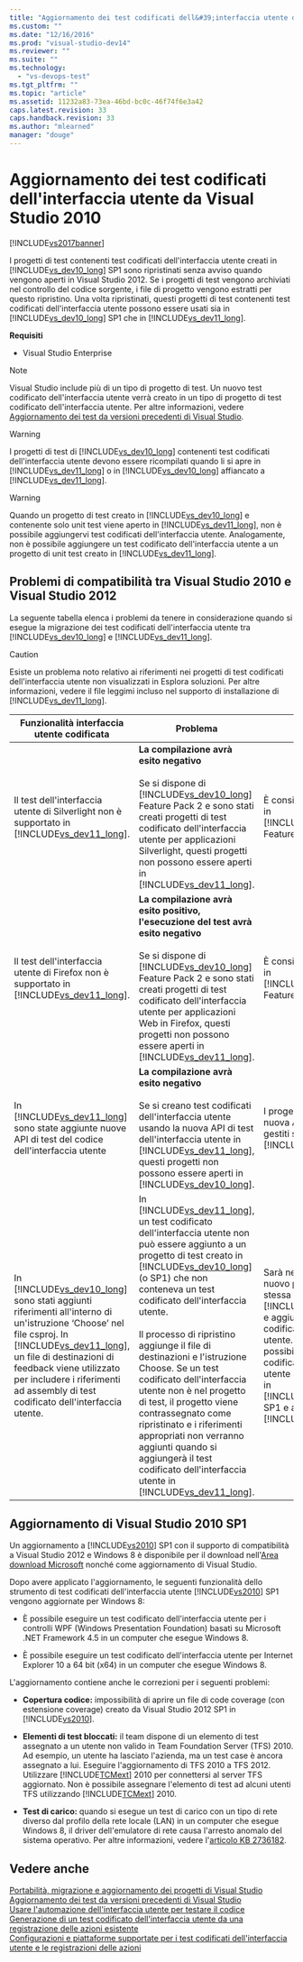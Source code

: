 ```yaml
---
title: "Aggiornamento dei test codificati dell&#39;interfaccia utente da Visual Studio 2010 | Microsoft Docs"
ms.custom: ""
ms.date: "12/16/2016"
ms.prod: "visual-studio-dev14"
ms.reviewer: ""
ms.suite: ""
ms.technology: 
  - "vs-devops-test"
ms.tgt_pltfrm: ""
ms.topic: "article"
ms.assetid: 11232a83-73ea-46bd-bc0c-46f74f6e3a42
caps.latest.revision: 33
caps.handback.revision: 33
ms.author: "mlearned"
manager: "douge"
---
```

# Aggiornamento dei test codificati dell&#39;interfaccia utente da Visual Studio 2010
[!INCLUDE[vs2017banner](../code-quality/includes/vs2017banner.md)]

I progetti di test contenenti test codificati dell'interfaccia utente creati in [!INCLUDE[vs_dev10_long](../code-quality/includes/vs_dev10_long_md.md)] SP1 sono ripristinati senza avviso quando vengono aperti in Visual Studio 2012. Se i progetti di test vengono archiviati nel controllo del codice sorgente, i file di progetto vengono estratti per questo ripristino. Una volta ripristinati, questi progetti di test contenenti test codificati dell'interfaccia utente possono essere usati sia in [!INCLUDE[vs_dev10_long](../code-quality/includes/vs_dev10_long_md.md)] SP1 che in [!INCLUDE[vs_dev11_long](../data-tools/includes/vs_dev11_long_md.md)].  
  
 **Requisiti**  
  
-   Visual Studio Enterprise  
  
> [!NOTE]
>  Visual Studio include più di un tipo di progetto di test. Un nuovo test codificato dell'interfaccia utente verrà creato in un tipo di progetto di test codificato dell'interfaccia utente. Per altre informazioni, vedere [Aggiornamento dei test da versioni precedenti di Visual Studio](http://msdn.microsoft.com/it-it/e9c8b7f6-bd72-448e-8edb-d090dcc5cf52).  
  
> [!WARNING]
>  I progetti di test di [!INCLUDE[vs_dev10_long](../code-quality/includes/vs_dev10_long_md.md)] contenenti test codificati dell'interfaccia utente devono essere ricompilati quando li si apre in [!INCLUDE[vs_dev11_long](../data-tools/includes/vs_dev11_long_md.md)] o in [!INCLUDE[vs_dev10_long](../code-quality/includes/vs_dev10_long_md.md)] affiancato a [!INCLUDE[vs_dev11_long](../data-tools/includes/vs_dev11_long_md.md)].  
  
> [!WARNING]
>  Quando un progetto di test creato in [!INCLUDE[vs_dev10_long](../code-quality/includes/vs_dev10_long_md.md)] e contenente solo unit test viene aperto in [!INCLUDE[vs_dev11_long](../data-tools/includes/vs_dev11_long_md.md)], non è possibile aggiungervi test codificati dell'interfaccia utente. Analogamente, non è possibile aggiungere un test codificato dell'interfaccia utente a un progetto di unit test creato in [!INCLUDE[vs_dev11_long](../data-tools/includes/vs_dev11_long_md.md)].  
  
## Problemi di compatibilità tra Visual Studio 2010 e Visual Studio 2012  
 La seguente tabella elenca i problemi da tenere in considerazione quando si esegue la migrazione dei test codificati dell'interfaccia utente tra [!INCLUDE[vs_dev10_long](../code-quality/includes/vs_dev10_long_md.md)] e [!INCLUDE[vs_dev11_long](../data-tools/includes/vs_dev11_long_md.md)].  
  
> [!CAUTION]
>  Esiste un problema noto relativo ai riferimenti nei progetti di test codificati dell'interfaccia utente non visualizzati in Esplora soluzioni. Per altre informazioni, vedere il file leggimi incluso nel supporto di installazione di [!INCLUDE[vs_dev11_long](../data-tools/includes/vs_dev11_long_md.md)].  
  
|Funzionalità interfaccia utente codificata|Problema|Soluzione|  
|------------------------------------------------|--------------|---------------|  
|Il test dell'interfaccia utente di Silverlight non è supportato in [!INCLUDE[vs_dev11_long](../data-tools/includes/vs_dev11_long_md.md)].|**La compilazione avrà esito negativo**<br /><br /> Se si dispone di [!INCLUDE[vs_dev10_long](../code-quality/includes/vs_dev10_long_md.md)] Feature Pack 2 e sono stati creati progetti di test codificato dell'interfaccia utente per applicazioni Silverlight, questi progetti non possono essere aperti in [!INCLUDE[vs_dev11_long](../data-tools/includes/vs_dev11_long_md.md)].|È consigliabile gestirli solo in [!INCLUDE[vs_dev10_long](../code-quality/includes/vs_dev10_long_md.md)] Feature Pack 2.|  
|Il test dell'interfaccia utente di Firefox non è supportato in [!INCLUDE[vs_dev11_long](../data-tools/includes/vs_dev11_long_md.md)].|**La compilazione avrà esito positivo, l'esecuzione del test avrà esito negativo**<br /><br /> Se si dispone di [!INCLUDE[vs_dev10_long](../code-quality/includes/vs_dev10_long_md.md)] Feature Pack 2 e sono stati creati progetti di test codificato dell'interfaccia utente per applicazioni Web in Firefox, questi progetti non possono essere aperti in [!INCLUDE[vs_dev11_long](../data-tools/includes/vs_dev11_long_md.md)].|È consigliabile gestirli solo in [!INCLUDE[vs_dev10_long](../code-quality/includes/vs_dev10_long_md.md)] Feature Pack 2.|  
|In [!INCLUDE[vs_dev11_long](../data-tools/includes/vs_dev11_long_md.md)] sono state aggiunte nuove API di test del codice dell'interfaccia utente|**La compilazione avrà esito negativo**<br /><br /> Se si creano test codificati dell'interfaccia utente usando la nuova API di test dell'interfaccia utente in [!INCLUDE[vs_dev11_long](../data-tools/includes/vs_dev11_long_md.md)], questi progetti non possono essere aperti in [!INCLUDE[vs_dev10_long](../code-quality/includes/vs_dev10_long_md.md)].|I progetti che usano la nuova API devono essere gestiti solo in [!INCLUDE[vs_dev11_long](../data-tools/includes/vs_dev11_long_md.md)].|  
|In [!INCLUDE[vs_dev10_long](../code-quality/includes/vs_dev10_long_md.md)] sono stati aggiunti riferimenti all'interno di un'istruzione ‘Choose’ nel file csproj. In [!INCLUDE[vs_dev11_long](../data-tools/includes/vs_dev11_long_md.md)], un file di destinazioni di feedback viene utilizzato per includere i riferimenti ad assembly di test codificato dell'interfaccia utente.|In [!INCLUDE[vs_dev11_long](../data-tools/includes/vs_dev11_long_md.md)], un test codificato dell'interfaccia utente non può essere aggiunto a un progetto di test creato in [!INCLUDE[vs_dev10_long](../code-quality/includes/vs_dev10_long_md.md)] \(o SP1\) che non conteneva un test codificato dell'interfaccia utente.<br /><br /> Il processo di ripristino aggiunge il file di destinazioni e l'istruzione Choose. Se un test codificato dell'interfaccia utente non è nel progetto di test, il progetto viene contrassegnato come ripristinato e i riferimenti appropriati non verranno aggiunti quando si aggiungerà il test codificato dell'interfaccia utente in [!INCLUDE[vs_dev11_long](../data-tools/includes/vs_dev11_long_md.md)].|Sarà necessario creare un nuovo progetto di test nella stessa soluzione usando [!INCLUDE[vs_dev11_long](../data-tools/includes/vs_dev11_long_md.md)] e aggiungervi il nuovo test codificato dell'interfaccia utente. In alternativa, è possibile aggiungere i test codificati dell'interfaccia utente nel progetto di test in [!INCLUDE[vs_dev10_long](../code-quality/includes/vs_dev10_long_md.md)] SP1 e aprirlo in [!INCLUDE[vs_dev11_long](../data-tools/includes/vs_dev11_long_md.md)].|  
  
##  <a name="UpgradingCodedUIFromVS2010_Update"></a> Aggiornamento di Visual Studio 2010 SP1  
 Un aggiornamento a [!INCLUDE[vs2010](../modeling/includes/vs2010_md.md)] SP1 con il supporto di compatibilità a Visual Studio 2012 e Windows 8 è disponibile per il download nell'[Area download Microsoft](http://www.microsoft.com/download/details.aspx?id=34677) nonché come aggiornamento di Visual Studio.  
  
 Dopo avere applicato l'aggiornamento, le seguenti funzionalità dello strumento di test codificati dell'interfaccia utente [!INCLUDE[vs2010](../modeling/includes/vs2010_md.md)] SP1 vengono aggiornate per Windows 8:  
  
-   È possibile eseguire un test codificato dell'interfaccia utente per i controlli WPF \(Windows Presentation Foundation\) basati su Microsoft .NET Framework 4.5 in un computer che esegue Windows 8.  
  
-   È possibile eseguire un test codificato dell'interfaccia utente per Internet Explorer 10 a 64 bit \(x64\) in un computer che esegue Windows 8.  
  
 L'aggiornamento contiene anche le correzioni per i seguenti problemi:  
  
-   **Copertura codice:** impossibilità di aprire un file di code coverage \(con estensione coverage\) creato da Visual Studio 2012 SP1 in [!INCLUDE[vs2010](../modeling/includes/vs2010_md.md)].  
  
-   **Elementi di test bloccati:** il team dispone di un elemento di test assegnato a un utente non valido in Team Foundation Server \(TFS\) 2010. Ad esempio, un utente ha lasciato l'azienda, ma un test case è ancora assegnato a lui. Eseguire l'aggiornamento di TFS 2010 a TFS 2012. Utilizzare [!INCLUDE[TCMext](../misc/includes/tcmext_md.md)] 2010 per connettersi al server TFS aggiornato. Non è possibile assegnare l'elemento di test ad alcuni utenti TFS utilizzando [!INCLUDE[TCMext](../misc/includes/tcmext_md.md)] 2010.  
  
-   **Test di carico:** quando si esegue un test di carico con un tipo di rete diverso dal profilo della rete locale \(LAN\) in un computer che esegue Windows 8, il driver dell'emulatore di rete causa l'arresto anomalo del sistema operativo. Per altre informazioni, vedere l'[articolo KB 2736182](http://support.microsoft.com/kb/2736182).  
  
## Vedere anche  
 [Portabilità, migrazione e aggiornamento dei progetti di Visual Studio](../porting/porting-migrating-and-upgrading-visual-studio-projects.md)   
 [Aggiornamento dei test da versioni precedenti di Visual Studio](http://msdn.microsoft.com/it-it/e9c8b7f6-bd72-448e-8edb-d090dcc5cf52)   
 [Usare l'automazione dell'interfaccia utente per testare il codice](../test/use-ui-automation-to-test-your-code.md)   
 [Generazione di un test codificato dell'interfaccia utente da una registrazione delle azioni esistente](/devops-test-docs/test/generating-a-coded-ui-test-from-an-existing-action-recording)   
 [Configurazioni e piattaforme supportate per i test codificati dell'interfaccia utente e le registrazioni delle azioni](../test/supported-configurations-and-platforms-for-coded-ui-tests-and-action-recordings.md)